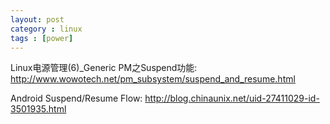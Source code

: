 ```yaml
---
layout: post
category : linux
tags : [power]
---
```


Linux电源管理(6)_Generic PM之Suspend功能:
http://www.wowotech.net/pm_subsystem/suspend_and_resume.html

Android Suspend/Resume Flow:
http://blog.chinaunix.net/uid-27411029-id-3501935.html
